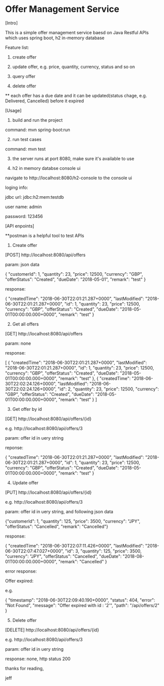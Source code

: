 # Offer Management Service

[Intro]

This is a simple offer management service baesd on Java Restful APIs which uses spring boot, h2 in-memory database

Feature list:

1. create offer

2. update offer, e.g. price, quantity, currency, status and so on

3. query offer

4. delete offer

** each offer has a due date and it can be updated(status chage, e.g. Delivered, Cancelled) before it expired

[Usage]

1. build and run the project

command: mvn spring-boot:run

2. run test cases

command: mvn test

3. the server runs at port 8080, make sure it's available to use

4. h2 in memory databse console ui

navigate to http://localhost:8080/h2-console to the console ui

loging info:

jdbc url: jdbc:h2:mem:testdb

user name: admin

password: 123456

[API enpoints]

**postman is a helpful tool to test APIs

1. Create offer

[POST] http://localhost:8080/api/offers

param: json data

{ "customerId": 1, 
  "quantity": 23,
  "price": 12500,
  "currency": "GBP",
  "offerStatus": "Created",
  "dueDate": "2018-05-01",
  "remark": "test" }

response:

{
    "createdTime": "2018-06-30T22:01:21.287+0000",
    "lastModified": "2018-06-30T22:01:21.287+0000",
    "id": 1,
    "quantity": 23,
    "price": 12500,
    "currency": "GBP",
    "offerStatus": "Created",
    "dueDate": "2018-05-01T00:00:00.000+0000",
    "remark": "test"
}

2. Get all offers

[GET] http://localhost:8080/api/offers

param: none

response: 

[
    {
        "createdTime": "2018-06-30T22:01:21.287+0000",
        "lastModified": "2018-06-30T22:01:21.287+0000",
        "id": 1,
        "quantity": 23,
        "price": 12500,
        "currency": "GBP",
        "offerStatus": "Created",
        "dueDate": "2018-05-01T00:00:00.000+0000",
        "remark": "test"
    },
    {
        "createdTime": "2018-06-30T22:02:24.126+0000",
        "lastModified": "2018-06-30T22:02:24.126+0000",
        "id": 2,
        "quantity": 23,
        "price": 12500,
        "currency": "GBP",
        "offerStatus": "Created",
        "dueDate": "2018-05-01T00:00:00.000+0000",
        "remark": "test"
    }
]

3. Get offer by id

[GET] http://localhost:8080/api/offers/{id}

e.g. http://localhost:8080/api/offers/3

param: offer id in uery string

reponse:

{
    "createdTime": "2018-06-30T22:01:21.287+0000",
    "lastModified": "2018-06-30T22:01:21.287+0000",
    "id": 1,
    "quantity": 23,
    "price": 12500,
    "currency": "GBP",
    "offerStatus": "Created",
    "dueDate": "2018-05-01T00:00:00.000+0000",
    "remark": "test"
}

4. Update offer

[PUT] http://localhost:8080/api/offers/{id}

e.g. http://localhost:8080/api/offers/3

param: offer id in uery string, and following json data

{"customerId": 1, "quantity": 125, "price": 3500, "currency": "JPY", "offerStatus": "Cancelled", "remark": "Cancelled"}

response:

{
    "createdTime": "2018-06-30T22:07:11.426+0000",
    "lastModified": "2018-06-30T22:07:47.027+0000",
    "id": 3,
    "quantity": 125,
    "price": 3500,
    "currency": "JPY",
    "offerStatus": "Cancelled",
    "dueDate": "2018-08-01T00:00:00.000+0000",
    "remark": "Cancelled"
}

error response:

Offer expired:

e.g.

{
    "timestamp": "2018-06-30T22:09:40.190+0000",
    "status": 404,
    "error": "Not Found",
    "message": "Offer expired with id : '2'",
    "path": "/api/offers/2"
}

5. Delete offer

[DELETE] http://localhost:8080/api/offers/{id}

e.g. http://localhost:8080/api/offers/3

param: offer id in uery string

response: none, http status 200

thanks for reading,

jeff
